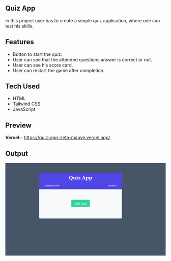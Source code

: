 
## Quiz App

In this project user has to create a simple quiz application, where one can test his skills.

## Features

- Button to start the quiz.
- User can see that the attended questions answer is correct or not.
- User can see his score card.
- User can restart the game after completion.

## Tech Used

- HTML
- Tailwind CSS
- JavaScript

## Preview

**Vercel:**- https://quiz-app-zeta-mauve.vercel.app/

## Output

![final output](/final_output.png)